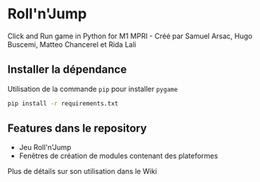 # Roll'n'Jump
Click and Run game in Python for M1 MPRI - Créé par Samuel Arsac, Hugo Buscemi, Matteo Chancerel et Rida Lali


## Installer la dépendance
Utilisation de la commande `pip` pour installer `pygame`
```bash
pip install -r requirements.txt
```

## Features dans le repository
* Jeu Roll'n'Jump
* Fenêtres de création de modules contenant des plateformes

Plus de détails sur son utilisation dans le Wiki
